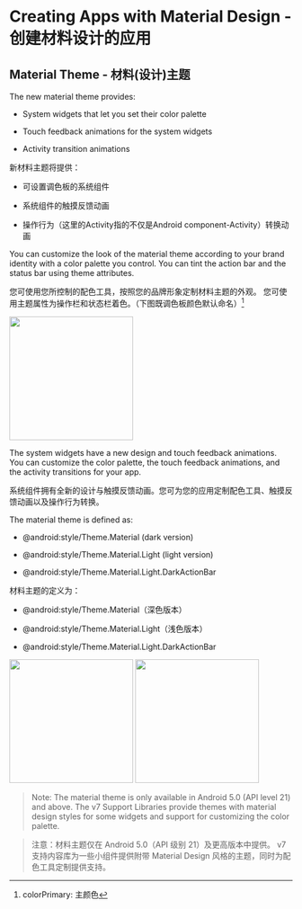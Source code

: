 Creating Apps with Material Design - 创建材料设计的应用
====

Material Theme - 材料(设计)主题
----

The new material theme provides:

- System widgets that let you set their color palette

- Touch feedback animations for the system widgets

- Activity transition animations

新材料主题将提供：

- 可设置调色板的系统组件

- 系统组件的触摸反馈动画

- 操作行为（这里的Activity指的不仅是Android component-Activity）转换动画

You can customize the look of the material theme according to your brand identity with a color palette you control. You can tint the action bar and the status bar using theme attributes.

您可使用您所控制的配色工具，按照您的品牌形象定制材料主题的外观。 您可使用主题属性为操作栏和状态栏着色。（下图既调色板颜色默认命名）[^colorPalette]

[^colorPalette]:colorPrimary: 主颜色

<img src="http://oo8db6bor.bkt.clouddn.com/ThemeColors.png" width="220dp"/>

The system widgets have a new design and touch feedback animations. You can customize the color palette, the touch feedback animations, and the activity transitions for your app.

系统组件拥有全新的设计与触摸反馈动画。您可为您的应用定制配色工具、触摸反馈动画以及操作行为转换。

The material theme is defined as:

- @android:style/Theme.Material (dark version)

- @android:style/Theme.Material.Light (light version)

- @android:style/Theme.Material.Light.DarkActionBar

材料主题的定义为：

- @android:style/Theme.Material（深色版本）

- @android:style/Theme.Material.Light（浅色版本）

- @android:style/Theme.Material.Light.DarkActionBar


<img src="http://oo8db6bor.bkt.clouddn.com/MaterialDark.png" width="220dp"/>
<img src="http://oo8db6bor.bkt.clouddn.com/MaterialLight.png" width="220dp"/>

> Note: The material theme is only available in Android 5.0 (API level 21) and above. The v7 Support Libraries provide themes with material design styles for some widgets and support for customizing the color palette.

> 注意：材料主题仅在 Android 5.0（API 级别 21）及更高版本中提供。 v7 支持内容库为一些小组件提供附带 Material Design 风格的主题，同时为配色工具定制提供支持。
